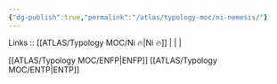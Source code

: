 ```yaml
---
{"dg-publish":true,"permalink":"/atlas/typology-moc/ni-nemesis/"}
---
```


Links :: [[ATLAS/Typology MOC/Ni 🔥\|Ni 🔥]] |  |  | 

[[ATLAS/Typology MOC/ENFP\|ENFP]]
[[ATLAS/Typology MOC/ENTP\|ENTP]]
